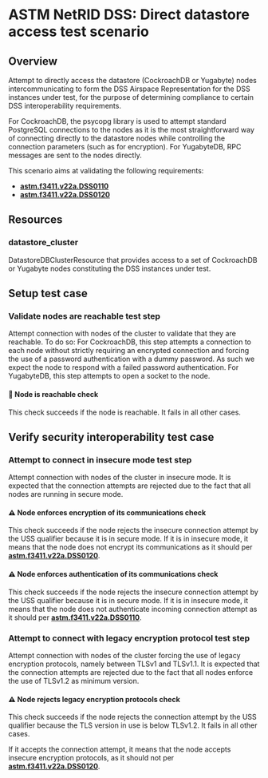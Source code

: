 # ASTM NetRID DSS: Direct datastore access test scenario

## Overview

Attempt to directly access the datastore (CockroachDB or Yugabyte) nodes intercommunicating to form the DSS Airspace Representation for the DSS instances under test, for the purpose of determining compliance to certain DSS interoperability requirements.

For CockroachDB, the psycopg library is used to attempt standard PostgreSQL connections to the nodes as it is the most straightforward way of connecting directly to the datastore nodes while controlling the connection parameters (such as for encryption).
For YugabyteDB, RPC messages are sent to the nodes directly.

This scenario aims at validating the following requirements:
- **[astm.f3411.v22a.DSS0110](../../../../../requirements/astm/f3411/v22a.md)**
- **[astm.f3411.v22a.DSS0120](../../../../../requirements/astm/f3411/v22a.md)**

## Resources
### datastore_cluster
DatastoreDBClusterResource that provides access to a set of CockroachDB or Yugabyte nodes constituting the DSS instances under test.

## Setup test case
### Validate nodes are reachable test step
Attempt connection with nodes of the cluster to validate that they are reachable.
To do so:
For CockroachDB, this step attempts a connection to each node without strictly requiring an encrypted connection and forcing the use of a password authentication with a dummy password. As such we expect the node to respond with a failed password authentication.
For YugabyteDB, this step attempts to open a socket to the node.

#### 🛑 Node is reachable check
This check succeeds if the node is reachable.
It fails in all other cases.

## Verify security interoperability test case
### Attempt to connect in insecure mode test step
Attempt connection with nodes of the cluster in insecure mode.
It is expected that the connection attempts are rejected due to the fact that all nodes are running in secure mode.

#### ⚠️ Node enforces encryption of its communications check
This check succeeds if the node rejects the insecure connection attempt by the USS qualifier because it is in secure mode.
If it is in insecure mode, it means that the node does not encrypt its communications as it should per **[astm.f3411.v22a.DSS0120](../../../../../requirements/astm/f3411/v22a.md)**.

#### ⚠️ Node enforces authentication of its communications check
This check succeeds if the node rejects the insecure connection attempt by the USS qualifier because it is in secure mode.
If it is in insecure mode, it means that the node does not authenticate incoming connection attempt as it should per **[astm.f3411.v22a.DSS0110](../../../../../requirements/astm/f3411/v22a.md)**.

### Attempt to connect with legacy encryption protocol test step
Attempt connection with nodes of the cluster forcing the use of legacy encryption protocols, namely between TLSv1 and TLSv1.1.
It is expected that the connection attempts are rejected due to the fact that all nodes enforce the use of TLSv1.2 as minimum version.

#### ⚠️ Node rejects legacy encryption protocols check
This check succeeds if the node rejects the connection attempt by the USS qualifier because the TLS version in use is below TLSv1.2.
It fails in all other cases.

If it accepts the connection attempt, it means that the node accepts insecure encryption protocols, as it should not per **[astm.f3411.v22a.DSS0120](../../../../../requirements/astm/f3411/v22a.md)**.
